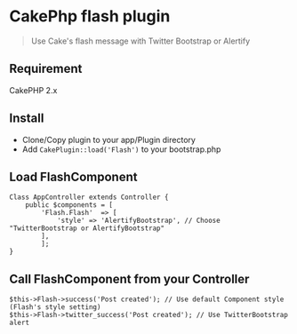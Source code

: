 # CakePhp flash plugin

> Use Cake's flash message with Twitter Bootstrap or Alertify


## Requirement

CakePHP 2.x


## Install

+ Clone/Copy plugin to your app/Plugin directory
+ Add `CakePlugin::load('Flash')` to your bootstrap.php

## Load FlashComponent
	Class AppController extends Controller {
		public $components = [
			'Flash.Flash'  => [
				'style' => 'AlertifyBootstrap', // Choose "TwitterBootstrap or AlertifyBootstrap"
			],
			];
	}


## Call FlashComponent from your Controller

	$this->Flash->success('Post created'); // Use default Component style (Flash's style setting)
	$this->Flash->twitter_success('Post created'); // Use TwitterBootstrap alert
